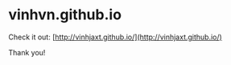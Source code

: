 # vinhvn.github.io
Check it out:
[http://vinhjaxt.github.io/](http://vinhjaxt.github.io/)

Thank you!
